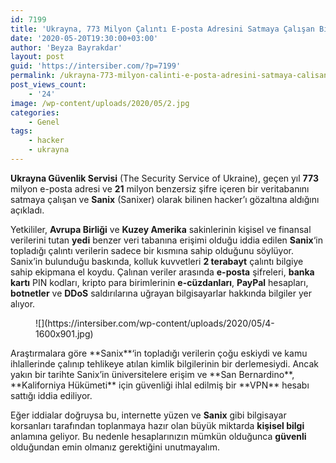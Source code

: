 ```yaml
---
id: 7199
title: 'Ukrayna, 773 Milyon Çalıntı E-posta Adresini Satmaya Çalışan Bilgisayar Korsanını Yakaladı'
date: '2020-05-20T19:30:00+03:00'
author: 'Beyza Bayrakdar'
layout: post
guid: 'https://intersiber.com/?p=7199'
permalink: /ukrayna-773-milyon-calinti-e-posta-adresini-satmaya-calisan-bilgisayar-korsanini-yakaladi/
post_views_count:
    - '24'
image: /wp-content/uploads/2020/05/2.jpg
categories:
    - Genel
tags:
    - hacker
    - ukrayna
---
```


**Ukrayna Güvenlik Servisi** (The Security Service of Ukraine), geçen yıl **773** milyon e-posta adresi ve **21** milyon benzersiz şifre içeren bir veritabanını satmaya çalışan ve **Sanix** (Sanixer) olarak bilinen hacker’ı gözaltına aldığını açıkladı.

Yetkililer, **Avrupa Birliği** ve **Kuzey Amerika** sakinlerinin kişisel ve finansal verilerini tutan **yedi** benzer veri tabanına erişimi olduğu iddia edilen **Sanix**‘in topladığı çalıntı verilerin sadece bir kısmına sahip olduğunu söylüyor. Sanix’in bulunduğu baskında, kolluk kuvvetleri **2 terabayt** çalıntı bilgiye sahip ekipmana el koydu. Çalınan veriler arasında **e-posta** şifreleri, **banka kartı** PIN kodları, kripto para birimlerinin **e-cüzdanları**, **PayPal** hesapları, **botnetler** ve **DDoS** saldırılarına uğrayan bilgisayarlar hakkında bilgiler yer alıyor.

<figure class="wp-block-image size-large">![](https://intersiber.com/wp-content/uploads/2020/05/4-1600x901.jpg)</figure>Araştırmalara göre **Sanix**‘in topladığı verilerin çoğu eskiydi ve kamu ihlallerinde çalınıp tehlikeye atılan kimlik bilgilerinin bir derlemesiydi. Ancak yakın bir tarihte Sanix’in üniversitelere erişim ve **San Bernardino**, **Kaliforniya Hükümeti** için güvenliği ihlal edilmiş bir **VPN** hesabı sattığı iddia ediliyor.

Eğer iddialar doğruysa bu, internette yüzen ve **Sanix** gibi bilgisayar korsanları tarafından toplanmaya hazır olan büyük miktarda **kişisel bilgi** anlamına geliyor. Bu nedenle hesaplarınızın mümkün olduğunca **güvenli** olduğundan emin olmanız gerektiğini unutmayalım.
